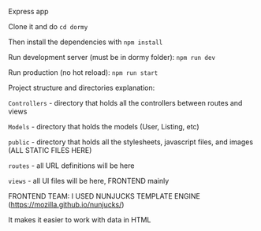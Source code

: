 Express app

Clone it and do `cd dormy`

Then install the dependencies with `npm install`

Run development server (must be in dormy folder): `npm run dev`

Run production (no hot reload): `npm run start`

Project structure and directories explanation:

`Controllers` - directory that holds all the controllers between routes and views

`Models` - directory that holds the models (User, Listing, etc)

`public` - directory that holds all the stylesheets, javascript files, and images (ALL STATIC FILES HERE)

`routes` - all URL definitions will be here

`views` - all UI files will be here, FRONTEND mainly

FRONTEND TEAM: I USED NUNJUCKS TEMPLATE ENGINE (https://mozilla.github.io/nunjucks/)

It makes it easier to work with data in HTML
